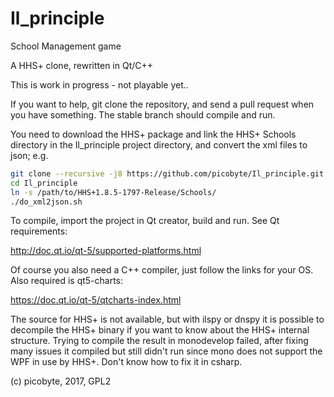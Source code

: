 # Il_principle
School Management game

A HHS+ clone, rewritten in Qt/C++


This is work in progress - not playable yet..


If you want to help, git clone the repository, and send a pull request when you have something. The stable branch should compile and run.

You need to download the HHS+ package and link the HHS+ Schools directory in the Il_principle project directory, and 
convert the xml files to json; e.g.

```bash
git clone --recursive -j8 https://github.com/picobyte/Il_principle.git
cd Il_principle
ln -s /path/to/HHS+1.8.5-1797-Release/Schools/
./do_xml2json.sh
```

To compile, import the project in Qt creator, build and run. See Qt requirements:

http://doc.qt.io/qt-5/supported-platforms.html

Of course you also need a C++ compiler, just follow the links for your OS. Also required is qt5-charts:

https://doc.qt.io/qt-5/qtcharts-index.html

The source for HHS+ is not available, but with ilspy or dnspy it is possible to decompile the HHS+ binary if you
want to know about the HHS+ internal structure. Trying to compile the result in monodevelop failed, after fixing many issues
it compiled but still didn't run since mono does not support the WPF in use by HHS+. Don't know how to fix it in csharp.


(c) picobyte, 2017, GPL2

